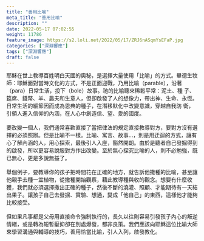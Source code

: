 ```yaml
---
title: "善用比喻"
meta_title: "善用比喻"
description: ""
date: 2022-05-17 07:02:55
weight: 11786
feature_image: https://s2.loli.net/2022/05/17/ZRJ6nASqmYsEFaP.jpg
categories: ["深淵響應"]
tags: ["深淵響應"]
draft: false
---
```


耶穌在世上教導百姓明白天國的奧秘，是選擇大量使用「比喻」的方式。畢德生牧師：耶穌面對當時文化的方式，不是正面迎戰，乃用比喻（parable），沿著（para）日常生活，投下（bole）故事。祂的比喻聽來稀鬆平常：泥土、種 子、筵席、錢幣、羊、農夫和生意人，但卻啟發了人的想像力，帶出神、生命、永恆。日常生活的細節因而成為恩典的種子，在潛移默化中改變意識，穿越自我防 衛，引領人進入信仰的內涵，在人心中創造信、望、愛的國度。<br />
<br />
要改變一個人，我們通常喜歡直接了當把律法的規定直接教導對方，要對方沒有選擇的必須照辦。但是比喻不一樣。比喻、寓言、故事…，則是用迂迴的方式，讓有心了解內涵的人，用心探索，最後引人入座，豁然開朗。由於是聽者自己發掘得到的啟發，所以更容易說服對方作出改變。至於無心探究比喻的人，則不必勉強，既已無心，更是多說無益了。<br />
<br />
舉個例子，要教導你的孩子把時間花在正確的地方，就告訴他撒種的比喻，甚至讓他親手去種一盆植物，從撒種開始觀察，藉此教導種與收的觀念。想要有什麼收獲，我們就必須選擇撒出正確的種子，然後不斷的澆灌、照顧、才能期待有一天結出果子。讓孩子自己去發掘、實驗、想通，變成「他自己」的東西，這樣他才能夠比較接受。<br />
<br />
但如果凡事都是父母用直接命令強制執行的，長久以往則容易引發孩子內心的叛逆情緒，或是轉為短暫壓抑卻在別處爆發，都非良策。我們應該向耶穌這位比喻大師來學習溝通與輔導的技巧，善用恰當比喻，引人入列，啟發教化。
        